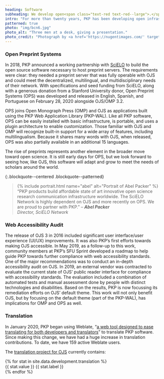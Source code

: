 ```yaml
---
heading: Software
subheading: We develop open<span class="text-red text-red--large">.</span>
intro: "For more than twenty years, PKP has been developing open infrastructure that improves and adapts with the changing scholarly publishing ecosystem. We believe that scholarship is best when it is diverse and global, and we build software to support those aims."
patterned: true
photo: "img/bcn6.jpg"
photo_alt: "Three men at a desk, giving a presentation."
photo_credit: "Photograph by <a href='https://nugentimages.com/' target='_blank' rel='noopener'>Jason Nugent</a>."
---
```


### Open Preprint Systems

In 2018, PKP announced a working partnership with [SciELO](https://scielo.org/) to build the open source software necessary to host preprint servers. The requirements were clear: they needed a preprint server that was fully operable with OJS and could meet the decentralized, multilingual, and multidisciplinary needs of their network. With specifications and seed funding from SciELO, along with a generous donation from a Stanford University donor, Open Preprint Systems (OPS) was developed and released in English, Spanish, and Portuguese on February 28, 2020 alongside OJS/OMP 3.2.

OPS joins Open Monograph Press (OMP) and OJS as applications built using the PKP Web Application Library (PKP-WAL). Like all PKP software, OPS can be easily installed with basic infrastructure, is portable, and uses a plugin architecture to enable customization. Those familiar with OJS and OMP will recognize built-in support for a wide array of features, including multilingualism. Because it shares many words with OJS, when released, OPS was also partially available in an additional 15 languages.

The rise of preprints represents another element in the broader move toward open science. It is still early days for OPS, but we look forward to seeing how, like OJS, this software will adapt and grow to meet the needs of scholars around the world.

{:.blockquote--centered .blockquote--patterned}
> {% include portrait.html name="abel" alt="Portrait of Abel Packer" %} “PKP products build affordable state of art innovative open science research communication infrastructure worldwide. The SciELO Network is highly dependent on OJS and more recently on OPS. We are proud to partner with PKP.” <cite>&ndash; **Abel Packer**  <br/>Director, SciELO Network</cite>

### Web Accessibility Audit

The release of OJS 3 in 2016 included significant user interface/user experience (UI/UX) improvements. It was also PKP’s first efforts towards making OJS accessible. In May 2019, as a follow-up to this work, community members at PKP’s SFU Sprint developed a roadmap to help guide PKP towards further compliance with web accessibility standards. One of the major recommendations was to conduct an in-depth accessibility audit on OJS. In 2019, an external vendor was contracted to evaluate the current state of OJS’ public reader interface for compliance with accessibility standards. The evaluation included a combination of automated tests and manual assessment done by people with distinct technologies and disabilities. Based on the results, PKP is now focussing its remediation efforts on OJS’ default theme. This work will not only benefit OJS, but by focusing on the default theme (part of the PKP-WAL), has implications for OMP and OPS as well.

### Translation

In January 2020, PKP began using Weblate, “[a web tool designed to ease translating for both developers and translators](https://translate.pkp.sfu.ca/engage/ojs/)” to translate PKP software. Since making this change, we have had a huge increase in translation contributions. To date, we have 159 active Weblate users.

The [translation project for OJS](https://translate.pkp.sfu.ca/engage/ojs/) currently contains:

<article class="stats">
  {% for stat in site.data.development.translation %}
  <div class="stat">
    <span class="stat__value">{{ stat.value }}</span>
    <span class="stat__label">{{ stat.label }}</span>
  </div>
  {% endfor %}
</article>
